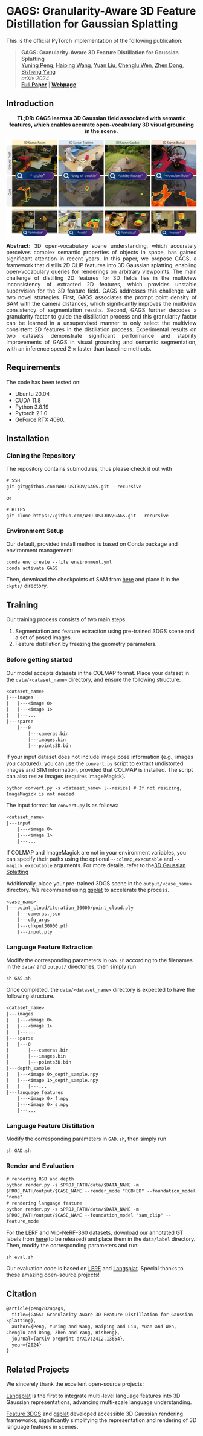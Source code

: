 # GAGS: Granularity-Aware 3D Feature Distillation for Gaussian Splatting

This is the official PyTorch implementation of the following publication:

> **GAGS: Granularity-Aware 3D Feature Distillation for Gaussian Splatting**<br/>
> [Yuning Peng](https://pz0826.github.io/), [Haiping Wang](https://hpwang-whu.github.io/), [Yuan Liu](https://liuyuan-pal.github.io/), [Chenglu Wen](https://asc.xmu.edu.cn/), [Zhen Dong](https://dongzhenwhu.github.io/index.html), [Bisheng Yang](https://3s.whu.edu.cn/info/1025/1415.htm)<br/>
> *arXiv 2024*<br/>
> [**Full Paper**](https://arxiv.org/abs/2412.13654) | [**Webpage**](https://pz0826.github.io/GAGS-Webpage/) 

## Introduction

<p align="center">
<strong>TL;DR: GAGS learns a 3D Gaussian field associated with semantic features, which enables accurate open-vocabulary 3D visual grounding in the scene.</strong>
</p>

![Teaser image](assets/teaser_v4.png)

<p align="justify">
  <strong>Abstract:</strong> 3D open-vocabulary scene understanding, which accurately perceives complex semantic properties of objects in space, has gained significant attention in recent years.
  In this paper, we propose GAGS, a framework that distills 2D CLIP features into 3D Gaussian splatting, enabling open-vocabulary queries for renderings on arbitrary viewpoints. The main challenge of distilling 2D features for 3D fields lies in the multiview inconsistency of extracted 2D features, which provides unstable supervision for the 3D feature field.
  GAGS addresses this challenge with two novel strategies. First, GAGS associates the prompt point density of SAM with the camera distances, which significantly improves the multiview consistency of segmentation results. Second, GAGS further decodes a granularity factor to guide the distillation process and this granularity factor can be learned in a unsupervised manner to only select the multiview consistent 2D features in the distillation process. Experimental results on two datasets demonstrate significant performance and stability improvements of GAGS in visual grounding and semantic segmentation, with an inference speed 2 × faster than baseline methods.
</p>

## Requirements

The code has been tested on:
- Ubuntu 20.04
- CUDA 11.8
- Python 3.8.19
- Pytorch 2.1.0
- GeForce RTX 4090.

## Installation

### Cloning the Repository

The repository contains submodules, thus please check it out with 
```shell
# SSH
git git@github.com:WHU-USI3DV/GAGS.git --recursive
```
or
```shell
# HTTPS
git clone https://github.com/WHU-USI3DV/GAGS.git --recursive
```

### Environment Setup

Our default, provided install method is based on Conda package and environment management:
```shell
conda env create --file environment.yml
conda activate GAGS
```
Then, download the checkpoints of SAM from [here](https://github.com/facebookresearch/segment-anything) and place it in the ```ckpts/``` directory.

## Training

Our training process consists of two main steps:

1. Segmentation and feature extraction using pre-trained 3DGS scene and a set of posed images.
2. Feature distillation by freezing the geometry parameters.

### Before getting started

Our model accepts datasets in the COLMAP format. Place your dataset in the ```data/<dataset_name>``` directory, and ensure the following structure:

```
<dataset_name>
|---images
|   |---<image 0>
|   |---<image 1>
|   |---...
|---sparse
    |---0
        |---cameras.bin
        |---images.bin
        |---points3D.bin
```

If your input dataset does not include image pose information (e.g., images you captured), you can use the ```convert.py``` script to extract undistorted images and SfM information, provided that COLMAP is installed. The script can also resize images (requires ImageMagick).

```shell
python convert.py -s <dataset_name> [--resize] # If not resizing, ImageMagick is not needed
```

The input format for ```convert.py``` is as follows:

```
<dataset_name>
|---input
    |---<image 0>
    |---<image 1>
    |---...
```

If COLMAP and ImageMagick are not in your environment variables, you can specify their paths using the optional ```--colmap_executable``` and ```--magick_executable``` arguments. For more details, refer to the[3D Gaussian Splatting](https://github.com/graphdeco-inria/gaussian-splatting/tree/main)

Additionally, place your pre-trained 3DGS scene in the ```output/<case_name>``` directory. We recommend using [gsplat](https://github.com/nerfstudio-project/gsplat?tab=readme-ov-file) to accelerate the process.

```
<case_name>
|---point_cloud/iteration_30000/point_cloud.ply
    |---cameras.json
    |---cfg_args
    |---chkpnt30000.pth
    |---input.ply
```

### Language Feature Extraction

Modify the corresponding parameters in ```GAS.sh``` according to the filenames in the ```data/``` and ```output/``` directories, then simply run

```shell
sh GAS.sh
```

Once completed, the ```data/<dataset_name>``` directory is expected to have the following structure.

```
<dataset_name>
|---images
|   |---<image 0>
|   |---<image 1>
|   |---...
|---sparse
|   |---0
|       |---cameras.bin
|       |---images.bin
|       |---points3D.bin
|---depth_sample
|   |---<image 0>_depth_sample.npy
|   |---<image 1>_depth_sample.npy
|   |   |---...
|---language_features
    |---<image 0>_f.npy
    |---<image 0>_s.npy
    |---...
```

### Language Feature Distillation

Modify the corresponding parameters in ```GAD.sh```, then simply run

```shell
sh GAD.sh
```

### Render and Evaluation

```shell
# rendering RGB and depth
python render.py -s $PROJ_PATH/data/$DATA_NAME -m $PROJ_PATH/output/$CASE_NAME --render_mode "RGB+ED" --foundation_model "none"
# rendering language feature
python render.py -s $PROJ_PATH/data/$DATA_NAME -m $PROJ_PATH/output/$CASE_NAME --foundation_model "sam_clip" --feature_mode
```

For the LERF and Mip-NeRF-360 datasets, download our annotated GT labels from [here]()(to be released) and place them in the ```data/label``` directory. Then, modify the corresponding parameters and run:

```shell
sh eval.sh
```

Our evaluation code is based on [LERF](https://github.com/kerrj/lerf) and [Langsplat](https://github.com/minghanqin/LangSplat). Special thanks to these amazing open-source projects!


## Citation

```
@article{peng2024gags,
  title={GAGS: Granularity-Aware 3D Feature Distillation for Gaussian Splatting},
  author={Peng, Yuning and Wang, Haiping and Liu, Yuan and Wen, Chenglu and Dong, Zhen and Yang, Bisheng},
  journal={arXiv preprint arXiv:2412.13654},
  year={2024}
}
```

## Related Projects

We sincerely thank the excellent open-source projects:

[Langsplat](https://github.com/minghanqin/LangSplat) is the first to integrate multi-level language features into 3D Gaussian representations, advancing multi-scale language understanding.

[Feature 3DGS](https://feature-3dgs.github.io/) and [gsplat](https://github.com/nerfstudio-project/gsplat?tab=readme-ov-file) developed accessible 3D Gaussian rendering frameworks, significantly simplifying the representation and rendering of 3D language features in scenes.
